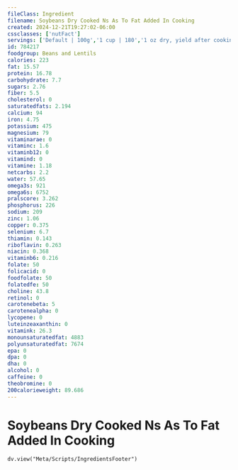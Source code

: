 ```yaml
---
fileClass: Ingredient
filename: Soybeans Dry Cooked Ns As To Fat Added In Cooking
created: 2024-12-21T19:27:02-06:00
cssclasses: ['nutFact']
servings: ['Default | 100g','1 cup | 180','1 oz dry, yield after cooking | 70']
id: 784217
foodgroup: Beans and Lentils
calories: 223
fat: 15.57
protein: 16.78
carbohydrate: 7.7
sugars: 2.76
fiber: 5.5
cholesterol: 0
saturatedfats: 2.194
calcium: 94
iron: 4.75
potassium: 475
magnesium: 79
vitaminarae: 0
vitaminc: 1.6
vitaminb12: 0
vitamind: 0
vitamine: 1.18
netcarbs: 2.2
water: 57.65
omega3s: 921
omega6s: 6752
pralscore: 3.262
phosphorus: 226
sodium: 209
zinc: 1.06
copper: 0.375
selenium: 6.7
thiamin: 0.143
riboflavin: 0.263
niacin: 0.368
vitaminb6: 0.216
folate: 50
folicacid: 0
foodfolate: 50
folatedfe: 50
choline: 43.8
retinol: 0
carotenebeta: 5
carotenealpha: 0
lycopene: 0
luteinzeaxanthin: 0
vitamink: 26.3
monounsaturatedfat: 4883
polyunsaturatedfat: 7674
epa: 0
dpa: 0
dha: 0
alcohol: 0
caffeine: 0
theobromine: 0
200calorieweight: 89.686
---
```


# Soybeans Dry Cooked Ns As To Fat Added In Cooking

```dataviewjs
dv.view("Meta/Scripts/IngredientsFooter")
```
